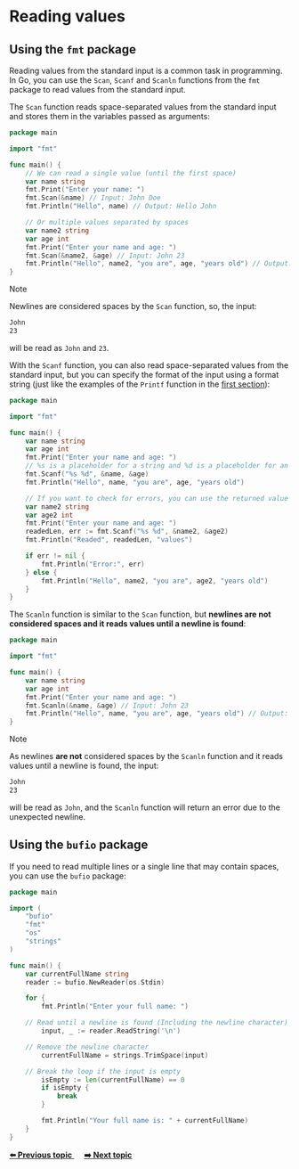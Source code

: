 # Reading values

## Using the `fmt` package

Reading values from the standard input is a common task in programming. In Go, you can use the `Scan`, `Scanf` and `Scanln` functions from the `fmt` package to read values from the standard input.

The `Scan` function reads space-separated values from the standard input and stores them in the variables passed as arguments:

```go
package main

import "fmt"

func main() {
    // We can read a single value (until the first space)
    var name string
    fmt.Print("Enter your name: ") 
    fmt.Scan(&name) // Input: John Doe
    fmt.Println("Hello", name) // Output: Hello John

    // Or multiple values separated by spaces
    var name2 string
    var age int
    fmt.Print("Enter your name and age: ")
    fmt.Scan(&name2, &age) // Input: John 23
    fmt.Println("Hello", name2, "you are", age, "years old") // Output: Hello John you are 23 years old
}
```

> [!NOTE]
> Newlines are considered spaces by the `Scan` function, so, the input: 
> ```bash
> John
> 23
> ```
> will be read as `John` and `23`.

With the `Scanf` function, you can also read space-separated values from the standard input, but you can specify the format of the input using a format string (just like the examples of the `Printf` function in the [first section](https://github.com/lara-vel-dev/backend-with-golang/tree/main/the-basics/01-hello-world#functions-used-to-format-and-print-data)): 

```go
package main

import "fmt"

func main() {
    var name string
    var age int
    fmt.Print("Enter your name and age: ")
    // %s is a placeholder for a string and %d is a placeholder for an integer
    fmt.Scanf("%s %d", &name, &age)
    fmt.Println("Hello", name, "you are", age, "years old")

    // If you want to check for errors, you can use the returned value
    var name2 string
    var age2 int
    fmt.Print("Enter your name and age: ")
    readedLen, err := fmt.Scanf("%s %d", &name2, &age2)
    fmt.Println("Readed", readedLen, "values")

    if err != nil {
        fmt.Println("Error:", err)
    } else {
        fmt.Println("Hello", name2, "you are", age2, "years old")
    } 
}
```

The `Scanln` function is similar to the `Scan` function, but **newlines are not considered spaces and it reads values until a newline is found**:

```go
package main

import "fmt"

func main() {
    var name string
    var age int
    fmt.Print("Enter your name and age: ")
    fmt.Scanln(&name, &age) // Input: John 23
    fmt.Println("Hello", name, "you are", age, "years old") // Output: Hello John you are 23 years old
}
```

> [!NOTE]
> As newlines **are not** considered spaces by the `Scanln` function and it reads values until a newline is found, the input:
> ```bash
> John
> 23
> ```
> will be read as `John`, and the `Scanln` function will return an error due to the unexpected newline.

## Using the `bufio` package

If you need to read multiple lines or a single line that may contain spaces, you can use the `bufio` package: 

```go
package main

import (
	"bufio"
	"fmt"
	"os"
	"strings"
)

func main() {
	var currentFullName string
	reader := bufio.NewReader(os.Stdin)

	for {
		fmt.Println("Enter your full name: ")

    // Read until a newline is found (Including the newline character)
		input, _ := reader.ReadString('\n')

    // Remove the newline character
		currentFullName = strings.TrimSpace(input)

    // Break the loop if the input is empty
		isEmpty := len(currentFullName) == 0
		if isEmpty {
			break
		}

		fmt.Println("Your full name is: " + currentFullName)
	}
}
```

<div>
<a href="https://github.com/lara-vel-dev/backend-with-golang/blob/main/the-basics/03-operators" >
	<strong>⬅️ Previous topic</strong>
</a>
&emsp;
<a href="https://github.com/lara-vel-dev/backend-with-golang/blob/main/flow-controls/01-conditionals" >
	<strong>➡️ Next topic</strong>
</a>
</div>